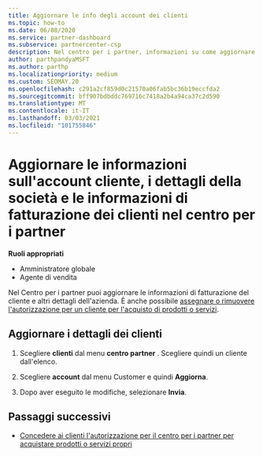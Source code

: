 ```yaml
---
title: Aggiornare le info degli account dei clienti
ms.topic: how-to
ms.date: 06/08/2020
ms.service: partner-dashboard
ms.subservice: partnercenter-csp
description: Nel centro per i partner, informazioni su come aggiornare le informazioni di fatturazione di un cliente o su come aggiornare i dettagli della società.
author: parthpandyaMSFT
ms.author: parthp
ms.localizationpriority: medium
ms.custom: SEOMAY.20
ms.openlocfilehash: c291a2cf859d0c21570a06fab5bc36b19eccfda2
ms.sourcegitcommit: bff907bdbddc769716c7418a2b4a94ca37c2d590
ms.translationtype: MT
ms.contentlocale: it-IT
ms.lasthandoff: 03/03/2021
ms.locfileid: "101755846"
---
```

# <a name="update-customer-account-info-company-details-and-customer-billing-information-in-partner-center"></a>Aggiornare le informazioni sull'account cliente, i dettagli della società e le informazioni di fatturazione dei clienti nel centro per i partner

**Ruoli appropriati**

- Amministratore globale
- Agente di vendita

Nel Centro per i partner puoi aggiornare le informazioni di fatturazione del cliente e altri dettagli dell'azienda. È anche possibile [assegnare o rimuovere l'autorizzazione per un cliente per l'acquisto di prodotti o servizi](give-customers-permission.md).

## <a name="update-customer-details"></a>Aggiornare i dettagli dei clienti

1. Scegliere **clienti** dal menu **centro partner** . Scegliere quindi un cliente dall'elenco.

2. Scegliere **account** dal menu Customer e quindi **Aggiorna**.

3. Dopo aver eseguito le modifiche, selezionare **Invia**.

## <a name="next-steps"></a>Passaggi successivi

- [Concedere ai clienti l'autorizzazione per il centro per i partner per acquistare prodotti o servizi propri](give-customers-permission.md)